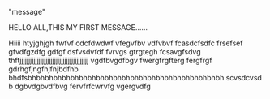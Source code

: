 "message"
  
  HELLO ALL,THIS MY FIRST MESSAGE......
  
  
  Hiiii
htyjghjgh
fwfvf
cdcfdwdwf
vfegvfbv
vdfvbvf
fcasdcfsdfc
frsefsef
gfvdfgzdfg
gdfgf
dsfvsdvfdf
fvrvgs
gtrgtegh
fcsavgfsdvg
thftjjjjjjjjjjjjjjjjjjjjjjjjjjjjjjjjjjjjjjjj
vgdfbvgdfbgv
fwergfrgfterg
fergfrgf
gdrhgfjngfnjfnjbdfhb
bhdfsbhbhbhbhbhbhbhbhbhbhbhbhbhbhbhbhbhbhbhbhbhbhbh
scvsdcvsd
b dgbvdgbvdfbvg
fervfrfcwrvfg
vgergvdfg
